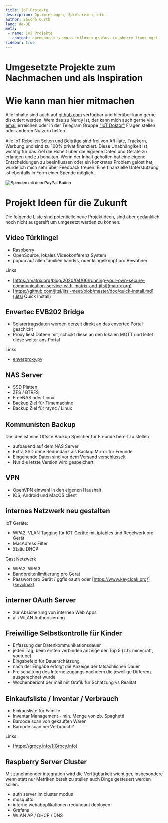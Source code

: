```yaml
---
title: IoT Projekte
description: Optimierungen, Spielereien, etc.
author: Sascha Curth
lang: de-DE
meta:
 - name: IoT Projekte
 - content: opensource tasmota influxdb grafana raspberry linux mqtt
sidebar: true
---
```

# Umgesetzte Projekte zum Nachmachen und als Inspiration

<projekte />

# Wie kann man hier mitmachen

Alle Inhalte sind auch auf <a href="https://github.com/scurth/blog_sascha-curth.de" target=_github>github.com</a> verfügbar und hierüber kann gerne diskutiert werden. Wem das zu Nerdy ist, der kann mich auch gerne via <a href="mailto:der-iot-rebell@sascha-curth.de?subject=IoT Rebell Blog">email</a> erreichen oder in der Telegram Gruppe ["IoT Doktor"](https://t.me/IoT_Doktor) Fragen stellen oder anderen Nutzern helfen.

Alle IoT Rebellen Seiten und Beiträge sind frei von Affiliate, Trackern, Werbung und sind zu 100% privat finanziert. Diese Unabhängikeit ist wichtig für das Ziel die Hoheit über die eignene Daten und Geräte zu erlangen und zu behalten. Wenn der Inhalt geholfen hat eine eigene Entscheidungen zu beeinflussen oder ein konkretes Problem gelöst hat, würde ich mich sehr über Feedback freuen. Eine finanzielle Unterstützung ist ebenfalls in Form einer Spende möglich.

<form action="https://www.paypal.com/cgi-bin/webscr" method="post" target="_top">
<input type="hidden" name="cmd" value="_s-xclick" />
<input type="hidden" name="hosted_button_id" value="DGQZ2XMSRRK86" />
<input type="image" src="https://www.paypalobjects.com/de_DE/DE/i/btn/btn_donateCC_LG.gif" border="0" name="submit" title="PayPal - The safer, easier way to pay online!" alt="Spenden mit dem PayPal-Button" />
<img alt="" border="0" src="https://www.paypal.com/de_DE/i/scr/pixel.gif" width="1" height="1" />
</form>

# Projekt Ideen für die Zukunft

Die folgende Liste sind potentielle neue Projektideen, sind aber gedanklich noch nicht ausgereift um umgesetzt werden zu können.

## Video Türklingel

- Raspberry
- OpenSource, lokales Videokonferenz System
- popup auf allen familien handys, oder klingelknopf pro Bewohner

Links
- [https://matrix.org/blog/2020/04/06/running-your-own-secure-communication-service-with-matrix-and-jitsi](matrix.org)
- [https://github.com/jitsi/jitsi-meet/blob/master/doc/quick-install.md](Jitsi Quick Install)

## Envertec EVB202 Bridge

- Solarertragsdaten werden derzeit direkt an das envertec Portal geschickt
- Proxy liest Dateen mit, schickt diese an den lokalen MQTT und leitet diese weiter ans Portal

Links
- [enverproxy.py](https://gitlab.eitelwein.net/MEitelwein/Enverbridge-Proxy/blob/master/enverproxy.py)

## NAS Server

- SSD Platten
- ZFS / BTRFS
- FreeNAS oder Linux
- Backup Ziel für Timemachine
- Backup Ziel für rsync / Linux

## Kommunisten Backup

Die Idee ist eine Offsite Backup Speicher für Freunde bereit zu stellen
- aufbauend auf dem NAS Server
- Extra SSD ohne Redundanz als Backup Mirror für Freunde
- Eingehende Daten sind vor dem Versand verschlüsselt
- Nur die letzte Version wird gespeichert


## VPN

- OpenVPN einwahl in den eigenen Haushalt
- IOS, Android und MacOS client

## internes Netzwerk neu gestalten

IoT Geräte:
- WPA2, VLAN Tagging für IOT Geräte mit iptables und Regelwerk pro Gerät
- MacAdress Filter
- Static DHCP

Gast Netzwerk
- WPA2, WPA3
- Bandbreitenlimitierung pro Gerät
- Passwort pro Gerät / ggfls oauth oder [https://www.keycloak.org/](keycloak)

## interner OAuth Server

- zur Absicherung von internen Web Apps
- als WLAN Authorisierung

## Freiwillige Selbstkontrolle für Kinder

- Erfassung der Datenkommunikationsdauer
- jeden Tag, beim ersten verbinden anzeige der Top 5 (z.b. minecraft, youtube)
- Eingabefeld für Dauerschätzung
- nach der Eingabe erfolgt die Anzeige der tatsächlichen Dauer
- Freischaltung des Internetzugangs nachdem die jeweilige Differenz ausgerechnet wurde
- Wochenbericht per mail mit Grafik für Schätzung vs Realität

## Einkaufsliste / Inventar / Verbrauch

- Einkausliste für Familie
- Inventar Management - min. Menge von zb. Spaghetti
- Barcode scan von gekauften Waren
- Barcode scan bei Verbrauch?

Links:
- [https://grocy.info/](Grocy.info)

## Raspberry Server Cluster
Mit zunehmender integration wird die Verfügbarkeit wichtiger, insbesondere wenn statt nur Metriken bereit zu stellen auch Dinge gesteuert werden sollen.

- auth server im cluster modus
- mosquitto
- interne webabpplikationen redundant deployen
- Grafana
- WLAN AP / DHCP / DNS


